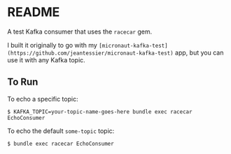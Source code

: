 # README

A test Kafka consumer that uses the `racecar` gem.

I built it originally to go with my `[micronaut-kafka-test](https://github.com/jeantessier/micronaut-kafka-test)`
app, but you can use it with any Kafka topic.

## To Run

To echo a specific topic:

    $ KAFKA_TOPIC=your-topic-name-goes-here bundle exec racecar EchoConsumer

To echo the default `some-topic` topic:

    $ bundle exec racecar EchoConsumer
